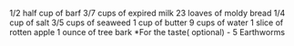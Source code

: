 1/2 half cup of barf
3/7 cups of expired milk
23 loaves of moldy bread
1/4 cup of salt
3/5 cups of seaweed
1 cup of butter
9 cups of water
1 slice of rotten apple
1 ounce of tree bark
*For the taste( optional) - 5 Earthworms